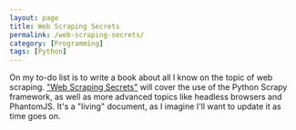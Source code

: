 ```yaml
---
layout: page
title: Web Scraping Secrets
permalink: /web-scraping-secrets/
category: [Programming]
tags: [Python]
---
```


On my to-do list is to write a book about all I know on the topic of web scraping.  ["Web Scraping Secrets"](http://www.webscrapingsecrets.com) will cover the use of the Python Scrapy framework, as well as more advanced topics like headless browsers and PhantomJS. It's a "living" document, as I imagine I'll want to update it as time goes on. 



